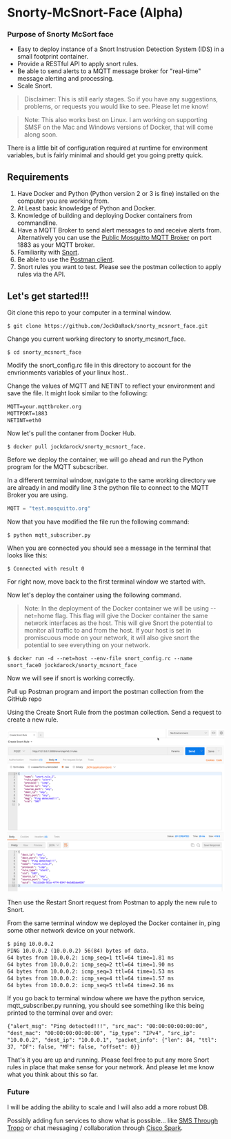 # Snorty-McSnort-Face (Alpha)

### Purpose of Snorty McSort face
* Easy to deploy instance of a Snort Instrusion Detection System (IDS) in a small footprint container.
* Provide a RESTful API to apply snort rules.
* Be able to send alerts to a MQTT message broker for "real-time" message alerting and processing.
* Scale Snort.


>Disclaimer: This is still early stages.  So if you have any suggestions, problems, or requests you would like to see.  Please let me know!

>Note: This also works best on Linux.  I am working on supporting SMSF on the Mac and Windows versions of Docker, that will come along soon.

There is a little bit of configuration required at runtime for environment variables, but is fairly minimal and should get you going pretty quick.

## Requirements

1. Have Docker and Python (Python version 2 or 3 is fine) installed on the computer you are working from.
2. At Least basic knowledge of Python and Docker.
3. Knowledge of building and deploying Docker containers from commandline. 
4. Have a MQTT Broker to send alert messages to and receive alerts from.  Alternatively you can use the [Public Mosquitto MQTT Broker](https://test.mosquitto.org/) on port 1883 as your MQTT broker.
5. Familiarity with [Snort](https://www.snort.org/).
6. Be able to use the [Postman client](https://www.getpostman.com/).
6. Snort rules you want to test.  Please see the postman collection to apply rules via the API.

## Let's get started!!!

Git clone this repo to your computer in a terminal window.
```shell
$ git clone https://github.com/JockDaRock/snorty_mcsnort_face.git
```

Change you current working directory to snorty_mcsnort_face.

```shell
$ cd snorty_mcsnort_face
```

Modify the snort_config.rc file in this directory to account for the envrionments variables of your linux host..

Change the values of MQTT and NETINT to reflect your environment and save the file.  It might look similar to the following:

```
MQTT=your.mqttbroker.org
MQTTPORT=1883
NETINT=eth0
```

Now let's pull the contaner from Docker Hub.

```shell
$ docker pull jockdarock/snorty_mcsnort_face.
```

Before we deploy the container, we will go ahead and run the Python program for the MQTT subcscriber.

In a different terminal window, navigate to the same working directory we are already in and modify line 3 the python file to connect to the MQTT Broker you are using.

```python
MQTT = "test.mosquitto.org"
```

Now that you have modified the file run the following command:

```shell
$ python mqtt_subscriber.py
```

When you are connected you should see a message in the terminal that looks like this:

```shell
$ Connected with result 0
```

For right now, move back to the first terminal window we started with.

Now let's deploy the container using the following command.

>Note: In the deployment of the Docker container we will be using --net=home flag.  This flag will give the Docker container the same network interfaces as the host.  This will give Snort the potential to monitor all traffic to and from the host.  If your host is set in promiscuous mode on your network, it will also give snort the potential to see everything on your network.

```shell
$ docker run -d --net=host --env-file snort_config.rc --name snort_face0 jockdarock/snorty_mcsnort_face
```

Now we will see if snort is working correctly.

Pull up Postman program and import the postman collection from the GitHub repo

Using the Create Snort Rule from the postman collection.  Send a request to create a new rule.

![](images/2017-04-18_01-47-54.png)

Then use the Restart Snort request from Postman to apply the new rule to Snort.

From the same terminal window we deployed the Docker container in, ping some other network device on your network.

```shell
$ ping 10.0.0.2
PING 10.0.0.2 (10.0.0.2) 56(84) bytes of data.
64 bytes from 10.0.0.2: icmp_seq=1 ttl=64 time=1.81 ms
64 bytes from 10.0.0.2: icmp_seq=2 ttl=64 time=1.90 ms
64 bytes from 10.0.0.2: icmp_seq=3 ttl=64 time=1.53 ms
64 bytes from 10.0.0.2: icmp_seq=4 ttl=64 time=1.57 ms
64 bytes from 10.0.0.2: icmp_seq=5 ttl=64 time=2.16 ms
```

If you go back to terminal window where we have the python service, mqtt_subscriber.py running, you should see something like this being printed to the terminal over and over:

```shell
{"alert_msg": "Ping detected!!!", "src_mac": "00:00:00:00:00:00", "dest_mac": "00:00:00:00:00:00", "ip_type": "IPv4", "src_ip": "10.0.0.2", "dest_ip": "10.0.0.1", "packet_info": {"len": 84, "ttl": 37, "DF": false, "MF": false, "offset": 0}}

```

That's it you are up and running.  Please feel free to put any more Snort rules in place that make sense for your network.  And please let me know what you think about this so far.

### Future

I will be adding the ability to scale and I will also add a more robust DB.

Possibly adding fun services to show what is possible... like [SMS Through Tropo](https://www.tropo.com/) or chat messaging / collaboration through [Cisco Spark](https://developer.ciscospark.com/).


